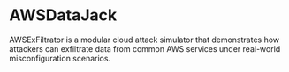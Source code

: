 # AWSDataJack
AWSExFiltrator is a modular cloud attack simulator that demonstrates how attackers can exfiltrate data from common AWS services under real-world misconfiguration scenarios.
